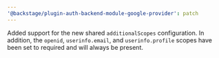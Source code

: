 ```yaml
---
'@backstage/plugin-auth-backend-module-google-provider': patch
---
```


Added support for the new shared `additionalScopes` configuration. In addition, the `openid`, `userinfo.email`, and `userinfo.profile` scopes have been set to required and will always be present.
